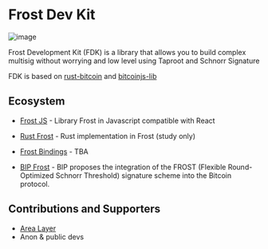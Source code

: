 # Frost Dev Kit 

![image](https://avatars.githubusercontent.com/u/150530243?s=200&v=4)


Frost Development Kit (FDK) is a library that allows you to build complex multisig without worrying and low level using Taproot and Schnorr Signature

FDK is based on [rust-bitcoin](https://github.com/rust-bitcoin/rust-bitcoin) and [bitcoinjs-lib](https://github.com/bitcoinjs/bitcoinjs-lib/)
## Ecosystem 

- [Frost JS](https://github.com/FrostDevKit/javascript-frost) - Library Frost in Javascript compatible with React

- [Rust Frost](https://github.com/FrostDevKit/rust-frost) - Rust implementation in Frost (study only)

- [Frost Bindings](https://github.com/FrostDevKit/frost-binding) - TBA

- [BIP Frost](https://github.com/FrostDevKit/BIP-frost) -  BIP proposes the integration of the FROST (Flexible Round-Optimized Schnorr Threshold) signature scheme into the Bitcoin protocol. 
  
  
## Contributions and Supporters 

- [Area Layer](https://www.arealayer.com/)
- Anon & public devs


